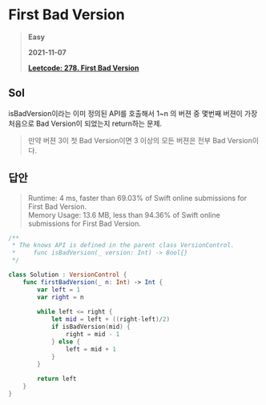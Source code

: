 # First Bad Version
> **Easy**
>
> **2021-11-07**
>
> **[Leetcode: 278. First Bad Version](https://leetcode.com/problems/first-bad-version/)**


## Sol
isBadVersion이라는 이미 정의된 API를 호출해서 1~n 의 버젼 중 몇번째 버젼이 가장 처음으로 Bad Version이 되었는지 return하는 문제.
> 만약 버젼 3이 첫 Bad Version이면 3 이상의 모든 버젼은 전부 Bad Version이다.

## 답안
> Runtime: 4 ms, faster than 69.03% of Swift online submissions for First Bad Version.  
> Memory Usage: 13.6 MB, less than 94.36% of Swift online submissions for First Bad Version.
```swift
/**
 * The knows API is defined in the parent class VersionControl.
 *     func isBadVersion(_ version: Int) -> Bool{}
 */

class Solution : VersionControl {
    func firstBadVersion(_ n: Int) -> Int {
        var left = 1
        var right = n
        
        while left <= right {
            let mid = left + ((right-left)/2)
            if isBadVersion(mid) {
                right = mid - 1
            } else {
                left = mid + 1
            }
        }
        
        return left
    }
}
```